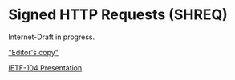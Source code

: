 # Signed HTTP Requests (SHREQ)

Internet-Draft in progress.

["Editor's copy"](https://cyberphone.github.io/ietf-signed-http-requests/shreq.html)

[IETF-104 Presentation](https://cyberphone.github.io/ietf-signed-http-requests/hotrfc-shreq.pdf)

